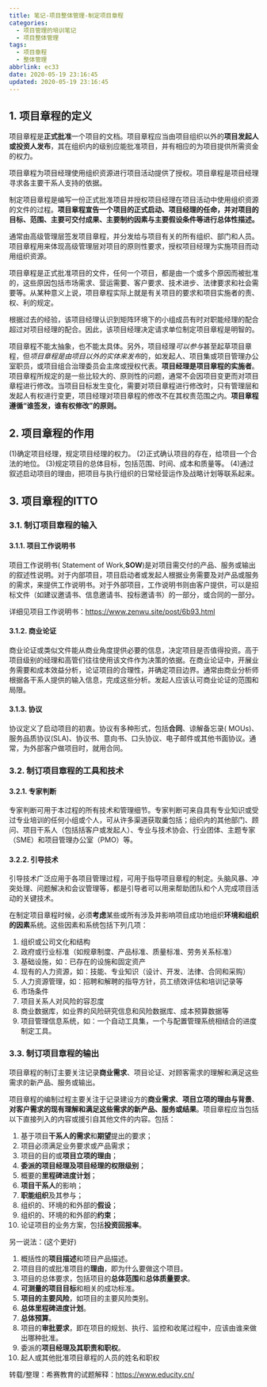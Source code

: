 ```yaml
---
title: 笔记-项目整体管理-制定项目章程
categories:
  - 项目管理的培训笔记
  - 项目整体管理
tags:
  - 项目章程
  - 整体管理
abbrlink: ec33
date: 2020-05-19 23:16:45
updated: 2020-05-19 23:16:45
---
```



## 1. 项目章程的定义

项目章程是**正式批准**一个项目的文档。项目章程应当由项目组织以外的**项目发起人或投资人发布**，其在组织内的级别应能批准项目，并有相应的为项目提供所需资金的权力。

项目章程为项目经理使用组织资源进行项目活动提供了授权。项目章程是项目经理寻求各主要干系人支持的依据。

制定项目章程是编写一份正式批准项目并授权项目经理在项目活动中使用组织资源的文件的过程。**项目章程宣告一个项目的正式启动、项目经理的任命，并对项目的目标、范围、主要可交付成果、主要制约因素与主要假设条件等进行总体性描述。**

<!-- more -->

通常由高级管理层签发项目章程，并分发给与项目有关的所有组织、部门和人员。项目章程用来体现高级管理层对项目的原则性要求，授权项目经理为实施项目而动用组织资源。

项目章程是正式批准项目的文件，任何一个项目，都是由一个或多个原因而被批准的，这些原因包括市场需求、营运需要、客户要求、技术进步、法律要求和社会需要等。从某种意义上说，项目章程实际上就是有关项目的要求和项目实施者的责、权、利的规定。

根据过去的经验，该项目经理认识到矩阵环境下的小组成员有时对职能经理的配合超过对项目经理的配合。因此，该项目经理决定请求单位制定项目章程是明智的。

项目章程不能太抽象，也不能太具体。另外，项目经理*可以参与*甚至起草项目章程，但*项目章程是由项目以外的实体来发布*的，如发起人、项目集或项目管理办公室职员，或项目组合治理委员会主席或授权代表。**项目经理是项目章程的实施者**。项目章程所规定的是一些比较大的、原则性的问题，通常不会因项目变更而对项目章程进行修改。当项目目标发生变化，需要对项目章程进行修改时，只有管理层和发起人有权进行变更，项目经理对项目章程的修改不在其权责范围之内。**项目章程遵循“谁签发，谁有权修改”的原则。**

## 2. 项目章程的作用

(1)确定项目经理，规定项目经理的权力。
(2)正式确认项目的存在，给项目一个合法的地位。
(3)规定项目的总体目标，包括范围、时间、成本和质量等。
(4)通过叙述启动项目的理由，把项目与执行组织的日常经营运作及战略计划等联系起来。

## 3. 项目章程的ITTO

### 3.1. 制订项目章程的输入

#### 3.1.1. 项目工作说明书

项目工作说明书( Statement of Work,**SOW**)是对项目需交付的产品、服务或输出的叙述性说明。对于内部项目，项目启动者或发起人根据业务需要及对产品或服务的需求，来提供工作说明书。对于外部项目，工作说明书则由客户提供，可以是招标文件（如建议邀请书、信息邀请书、投标邀请书）的一部分，或合同的一部分。

详细见项目工作说明书：<https://www.zenwu.site/post/6b93.html>

#### 3.1.2. 商业论证

商业论证或类似文件能从商业角度提供必要的信息，决定项目是否值得投资。高于项目级别的经理和高管们往往使用该文件作为决策的依据。在商业论证中，开展业务需要和成本效益分析，论证项目的合理性，并确定项目边界。通常由商业分析师根据各干系人提供的输入信息，完成这些分析。发起人应该认可商业论证的范围和局限。

#### 3.1.3. 协议

协议定义了启动项目的初衷。协议有多种形式，包括**合同**、谅解备忘录( MOUs)、服务品质协议(SLA)、协议书、意向书、口头协议、电子邮件或其他书面协议。通常，为外部客户做项目时，就用合同。

### 3.2. 制订项目章程的工具和技术

#### 3.2.1. 专家判断

专家判断可用于本过程的所有技术和管理细节。专家判断可来自具有专业知识或受过专业培训的任何小组或个人，可从许多渠道获取羹包括；组织内的其他部门、顾问、项目干系人（包括括客户或发起人）、专业与技术协会、行业团体、主题专家（SME）和项目管理办公室（PMO）等。

#### 3.2.2. 引导技术

引导技术广泛应用于各项目管理过程，可用于指导项目章程的制定。头脑风暴、冲突处理、问题解决和会议管理等，都是引导者可以用来帮助团队和个人完成项目活动的关键技术。

在制定项目章程时候，必须**考虑**某些或所有涉及并影响项目成功地组织**环境和组织的因素**系统。这些因素和系统包括下列几项：

1. 组织或公司文化和结构
2. 政府或行业标准（如规章制度、产品标准、质量标准、劳务关系标准）
3. 基础设施，如：已存在的设施和固定资产
4. 现有的人力资源，如：技能、专业知识（设计、开发、法律、合同和采购）
5. 人力资源管理，如：招聘和解聘的指导方针，员工绩效评估和培训记录等
6. 市场条件
7. 项目关系人对风险的容忍度
8. 商业数据库，如业界的风险研究信息和风险数据库、成本预算数据等
9. 项目管理信息系统，如：一个自动工具集，一个与配置管理系统相结合的进度制定工具。

### 3.3. 制订项目章程的输出

项目章程的制订主要关注记录**商业需求**、项目论证、对顾客需求的理解和满足这些需求的新产品、服务或输出。

项目章程的编制过程主要关注于记录建设方的**商业需求**、**项目立项的理由与背景**、**对客户需求的现有理解和满足这些需求的新产品、服务或结果**。项目章程应当包括以下直接列入的内容或援引自其他文件的内容。包括：

1. 基于项目**干系人的需求**和**期望**提出的要求；
2. 项目必须满足业务要求或产品需求；
3. 项目的目的或**项目立项的理由**；
4. **委派的项目经理及项目经理的权限级别**；
5. 概要的**里程碑进度计划**；
6. **项目干系人**的影响；
7. **职能组织**及其参与；
8. 组织的、环境的和外部的**假设**；
9. 组织的、环境的和外部的**约束**；
10. 论证项目的业务方案，包括**投资回报率**。

另一说法：(这个更好)

1. 概括性的**项目描述**和项目产品描述。
2. 项目目的或批准项目的**理由**，即为什么要做这个项目。
3. 项目的总体要求，包括项目的**总体范围**和**总体质量要求**。
4. **可测量的项目目标**和相关的成功标准。
5. **项目的主要风险**，如项目的主要风险类别。
6. **总体里程碑进度计划**。
7. **总体预算**。
8. 项目的**审批要求**，即在项目的规划、执行、监控和收尾过程中，应该由谁来做出哪种批准。
9. 委派的**项目经理及其职责和职权**。
10. 起人或其他批准项目章程的人员的姓名和职权

转载/整理：希赛教育的试题解释：<https://www.educity.cn/>
